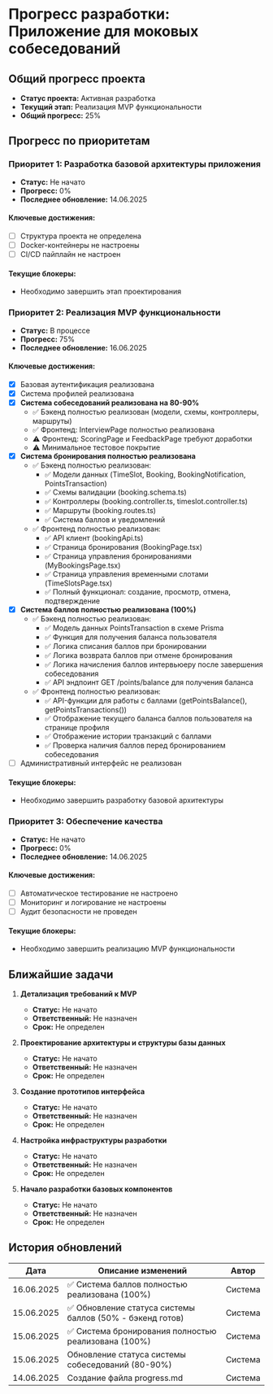 # Прогресс разработки: Приложение для моковых собеседований

## Общий прогресс проекта

- **Статус проекта:** Активная разработка
- **Текущий этап:** Реализация MVP функциональности
- **Общий прогресс:** 25%

## Прогресс по приоритетам

### Приоритет 1: Разработка базовой архитектуры приложения

- **Статус:** Не начато
- **Прогресс:** 0%
- **Последнее обновление:** 14.06.2025

#### Ключевые достижения:

- [ ] Структура проекта не определена
- [ ] Docker-контейнеры не настроены
- [ ] CI/CD пайплайн не настроен

#### Текущие блокеры:

- Необходимо завершить этап проектирования

### Приоритет 2: Реализация MVP функциональности

- **Статус:** В процессе
- **Прогресс:** 75%
- **Последнее обновление:** 16.06.2025

#### Ключевые достижения:

- [x] Базовая аутентификация реализована
- [x] Система профилей реализована
- [x] **Система собеседований реализована на 80-90%**
  - ✅ Бэкенд полностью реализован (модели, схемы, контроллеры, маршруты)
  - ✅ Фронтенд: InterviewPage полностью реализована
  - ⚠️ Фронтенд: ScoringPage и FeedbackPage требуют доработки
  - ⚠️ Минимальное тестовое покрытие
- [x] **Система бронирования полностью реализована**
  - ✅ Бэкенд полностью реализован:
    - ✅ Модели данных (TimeSlot, Booking, BookingNotification, PointsTransaction)
    - ✅ Схемы валидации (booking.schema.ts)
    - ✅ Контроллеры (booking.controller.ts, timeslot.controller.ts)
    - ✅ Маршруты (booking.routes.ts)
    - ✅ Система баллов и уведомлений
  - ✅ Фронтенд полностью реализован:
    - ✅ API клиент (bookingApi.ts)
    - ✅ Страница бронирования (BookingPage.tsx)
    - ✅ Страница управления бронированиями (MyBookingsPage.tsx)
    - ✅ Страница управления временными слотами (TimeSlotsPage.tsx)
    - ✅ Полный функционал: создание, просмотр, отмена, подтверждение
- [x] **Система баллов полностью реализована (100%)**
  - ✅ Бэкенд полностью реализован:
    - ✅ Модель данных PointsTransaction в схеме Prisma
    - ✅ Функция для получения баланса пользователя
    - ✅ Логика списания баллов при бронировании
    - ✅ Логика возврата баллов при отмене бронирования
    - ✅ Логика начисления баллов интервьюеру после завершения собеседования
    - ✅ API эндпоинт GET /points/balance для получения баланса
  - ✅ Фронтенд полностью реализован:
    - ✅ API-функции для работы с баллами (getPointsBalance(), getPointsTransactions())
    - ✅ Отображение текущего баланса баллов пользователя на странице профиля
    - ✅ Отображение истории транзакций с баллами
    - ✅ Проверка наличия баллов перед бронированием собеседования
- [ ] Административный интерфейс не реализован

#### Текущие блокеры:

- Необходимо завершить разработку базовой архитектуры

### Приоритет 3: Обеспечение качества

- **Статус:** Не начато
- **Прогресс:** 0%
- **Последнее обновление:** 14.06.2025

#### Ключевые достижения:

- [ ] Автоматическое тестирование не настроено
- [ ] Мониторинг и логирование не настроены
- [ ] Аудит безопасности не проведен

#### Текущие блокеры:

- Необходимо завершить реализацию MVP функциональности

## Ближайшие задачи

1. **Детализация требований к MVP**

   - **Статус:** Не начато
   - **Ответственный:** Не назначен
   - **Срок:** Не определен

2. **Проектирование архитектуры и структуры базы данных**

   - **Статус:** Не начато
   - **Ответственный:** Не назначен
   - **Срок:** Не определен

3. **Создание прототипов интерфейса**

   - **Статус:** Не начато
   - **Ответственный:** Не назначен
   - **Срок:** Не определен

4. **Настройка инфраструктуры разработки**

   - **Статус:** Не начато
   - **Ответственный:** Не назначен
   - **Срок:** Не определен

5. **Начало разработки базовых компонентов**
   - **Статус:** Не начато
   - **Ответственный:** Не назначен
   - **Срок:** Не определен

## История обновлений

| Дата       | Описание изменений                                        | Автор   |
| ---------- | --------------------------------------------------------- | ------- |
| 16.06.2025 | ✅ Система баллов полностью реализована (100%)            | Система |
| 15.06.2025 | ✅ Обновление статуса системы баллов (50% - бэкенд готов) | Система |
| 15.06.2025 | ✅ Система бронирования полностью реализована (100%)      | Система |
| 15.06.2025 | Обновление статуса системы собеседований (80-90%)         | Система |
| 14.06.2025 | Создание файла progress.md                                | Система |
